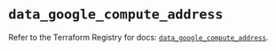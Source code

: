 # `data_google_compute_address`

Refer to the Terraform Registry for docs: [`data_google_compute_address`](https://registry.terraform.io/providers/hashicorp/google/6.36.0/docs/data-sources/compute_address).
